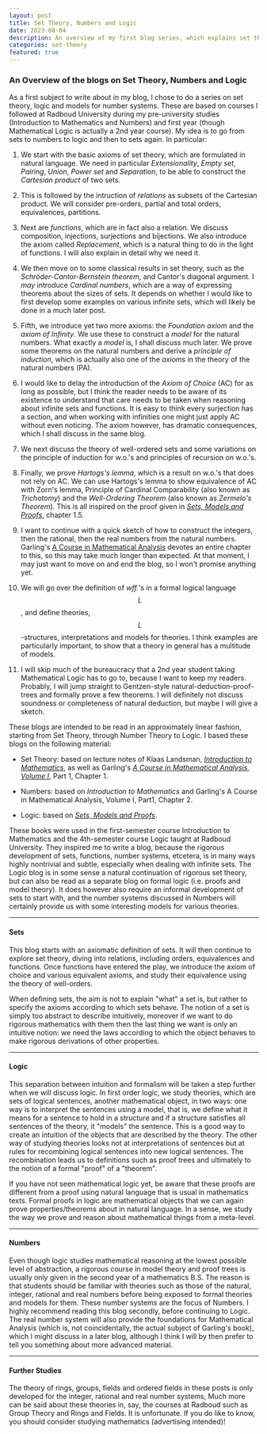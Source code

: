 ```yaml
---
layout: post
title: Set Theory, Numbers and Logic
date: 2023-08-04 
description: An overview of my first blog series, which explains set theory, numbers and some mathematical logic.
categories: set-theory
featured: true
---
```


### An Overview of the blogs on Set Theory, Numbers and Logic

As a first subject to write about in my blog, I chose to do a series on set theory, logic and models for number systems. These are based on courses I followed at Radboud University during my pre-university studies (Introduction to Mathematics and Numbers) and first year (though Mathematical Logic is actually a 2nd year course). My idea is to go from sets to numbers to logic and then to sets again. In particular:

 1. We start with the basic axioms of set theory, which are formulated in natural language. We need in particular *Extensionality*, *Empty set*, *Pairing*, *Union*, *Power set* and *Separation*, to be able to construct the *Cartesian product* of two sets.

 2. This is followed by the intruction of *relations* as subsets of the Cartesian product. We will consider pre-orders, partial and total orders, equivalences, partitions.

 3. Next are *functions*, which are in fact also a relation. We discuss composition, injections, surjections and bijections. We also introduce the axiom called *Replacement*, which is a natural thing to do in the light of functions. I will also explain in detail why we need it.

 4. We then move on to some classical results in set theory, such as the *Schröder-Cantor-Bernstein theorem*, and Cantor's diagonal argument. I *may* introduce *Cardinal numbers*, which are a way of expressing theorems about the sizes of sets. It depends on whether I would like to first develop some examples on various infinite sets, which will likely be done in a much later post.

 5. Fifth, we introduce yet two more axioms: the *Foundation axiom* and the *axiom of Infinity*. We use these to construct a *model* for the natural numbers. What exactly a *model* is, I shall discuss much later. We prove some theorems on the natural numbers and derive a *principle of induction*, which is actually also one of the *axioms* in the theory of the natural numbers (PA).

 6. I would like to delay the introduction of the *Axiom of Choice* (AC) for as long as possible, but I think the reader needs to be aware of its existence to understand that care needs to be taken when reasoning about infinite sets and functions. It is easy to think every surjection has a section, and when working with infinities one might just apply AC without even noticing. The axiom however, has dramatic consequences, which I shall discuss in the same blog.

 7. We next discuss the theory of well-ordered sets and some variations on the principle of induction for w.o.'s and principles of recursion on w.o.'s.

 8. Finally, we prove *Hartogs's lemma*, which is a result on w.o.'s that does not rely on AC. We can use Hartogs's lemma to show equivalence of AC with Zorn's lemma, Principle of Cardinal Comparability (also known as *Trichotomy*) and the *Well-Ordering Theorem* (also known as *Zermelo's Theorem*). This is all inspired on the proof given in [*Sets, Models and Proofs*](https://link.springer.com/book/10.1007/978-3-319-92414-4), chapter 1.5.

 9. I want to continue with a quick sketch of how to construct the integers, then the rational, then the real numbers from the natural numbers. Garling's [A Course in Mathematical Analysis](https://www.cambridge.org/core/books/course-in-mathematical-analysis/C0D89CA72FF3ED2B7F3280A922CF9D5B) devotes an entire chapter to this, so this may take much longer than expected. At that moment, I may just want to move on and end the blog, so I won't promise anything yet.

 10. We will go over the definition of *wff.*'s in a formal logical language $$L$$, and define theories, $$L$$-structures, interpretations and models for theories. I think examples are particularly important, to show that a theory in general has a multitude of models.

 11. I will skip much of the bureaucracy that a 2nd year student taking Mathematical Logic has to go to, because I want to keep my readers. Probably, I will jump straight to Gentzen-style natural-deduction-proof-trees and formally prove a few theorems. I will definitely not discuss soundness or completeness of natural deduction, but maybe I will give a sketch.

These blogs are intended to be read in an approximately linear fashion, starting from Set Theory, through Number Theory to Logic. I based these blogs on the following material:

 - Set Theory: based on lecture notes of Klaas Landsman, [*Introduction to Mathematics*](https://www.math.ru.nl/~landsman/InleidingWiskunde2017.pdf), as well as Garling's [*A Course in Mathematical Analysis, Volume I*](https://www.cambridge.org/core/books/course-in-mathematical-analysis/C0D89CA72FF3ED2B7F3280A922CF9D5B), Part 1, Chapter 1.

 - Numbers:  based on *Introduction to Mathematics* and Garling's A Course in Mathematical Analysis, Volume I, Part1, Chapter 2.

 - Logic: based on [*Sets, Models and Proofs*](https://link.springer.com/book/10.1007/978-3-319-92414-4).

These books were used in the first-semester course Introduction to Mathematics and the 4th-semester course Logic taught at Radboud University. They inspired me to write a blog, because the rigorous development of sets, functions, number systems, etcetera, is in many ways highly nontrivial and subtle, especially when dealing with infinite sets. The Logic blog is in some sense a natural continuation of rigorous set theory, but can also be read as a separate blog on formal logic (i.e. proofs and model theory). It does however also require an informal development of sets to start with, and the number systems discussed in Numbers will certainly provide us with some interesting models for various theories.

---

#### Sets 

This blog starts with an axiomatic definition of sets. It will then continue to explore set theory, diving into relations, including orders, equivalences and functions. Once functions have entered the play, we introduce the axiom of choice and various equivalent axioms, and study their equivalence using the theory of well-orders.

When defining sets, the aim is not to explain "what" a set is, but rather to specify the axioms according to which sets behave. The notion of a set is simply too abstract to describe intuitively, moreover if we want to do rigorous mathematics with them then the last thing we want is only an intuitive notion: we need the laws according to which the object behaves to make rigorous derivations of other properties.

---

#### Logic

This separation between intuition and formalism will be taken a step further when we will discuss logic. In first order logic, we study theories, which are sets of logical sentences, another mathematical object, in two ways: one way is to interpret the sentences using a model, that is, we define what it means for a sentence to hold in a structure and if a structure satisfies all sentences of the theory, it "models" the sentence. This is a good way to create an intuition of the objects that are described by the theory. The other way of studying theories looks not at interpretations of sentences but at rules for recombining logical sentences into new logical sentences. The recombination leads us to definitions such as proof trees and ultimately to the notion of a formal "proof" of a "theorem".

If you have not seen mathematical logic yet, be aware that these proofs are different from a proof using natural language that is usual in mathematics texts. Formal proofs in logic are mathematical objects that we can again prove properties/theorems about in natural language. In a sense, we study the way we prove and reason about mathematical things from a meta-level.

---

#### Numbers

Even though logic studies mathematical reasoning at the lowest possible level of abstraction, a rigorous course in model theory and proof trees is usually only given in the second year of a mathematics B.S. The reason is that students should be familiar with theories such as those of the natural, integer, rational and real numbers before being exposed to formal theories and models for them. These number systems are the focus of Numbers. I highly recommend reading this blog secondly, before continuing to Logic. The real number system will also provide the foundations for Mathematical Analysis (which is, not coincidentally, the actual subject of Garling's book), which I might discuss in a later blog, although I think I will by then prefer to tell you something about more advanced material.

---

#### Further Studies

The theory of rings, groups, fields and ordered fields in these posts is only developed for the integer, rational and real number systems, Much more can be said about these theories in, say, the courses at Radboud such as Group Theory and Rings and Fields. It is unfortunate. If you do like to know, you should consider studying mathematics (advertising intended)! 